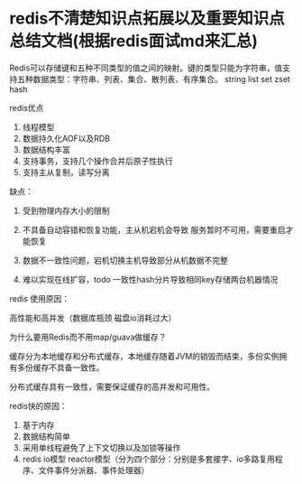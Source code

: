 # redis不清楚知识点拓展以及重要知识点总结文档(根据redis面试md来汇总)

Redis可以存储键和五种不同类型的值之间的映射。键的类型只能为字符串，值支持五种数据类型：字符串、列表、集合、散列表、有序集合。 string  list set zset hash

redis优点

1. 线程模型
2. 数据持久化AOF以及RDB
3. 数据结构丰富 
4. 支持事务，支持几个操作合并后原子性执行
5. 支持主从复制，读写分离

缺点：

1. 受到物理内存大小的限制
2. 不具备自动容错和恢复功能，主从机宕机会导致 服务暂时不可用，需要重启才能恢复
3. 数据不一致性问题，宕机切换主机导致部分从机数据不完整

4. 难以实现在线扩容，todo  一致性hash分片导致相同key存储两台机器情况



redis 使用原因：

高性能和高并发（数据库瓶颈 磁盘io消耗过大）



为什么要用Redis而不用map/guava做缓存？

缓存分为本地缓存和分布式缓存，本地缓存随着JVM的销毁而结束，多份实例拥有多份缓存不具备一致性。

分布式缓存具有一致性，需要保证缓存的高并发和可用性。



redis快的原因：

1. 基于内存
2. 数据结构简单
3. 采用单线程避免了上下文切换以及加锁等操作
4. redis io模型 reactor模型（分为四个部分：分别是多套接字、io多路复用程序、文件事件分派器、事件处理器）
